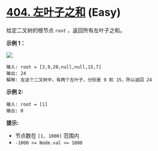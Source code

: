 # [404. 左叶子之和][link] (Easy)

[link]: https://leetcode.cn/problems/sum-of-left-leaves/

给定二叉树的根节点 `root` ，返回所有左叶子之和。

**示例 1：**

![](https://assets.leetcode.com/uploads/2021/04/08/leftsum-tree.jpg)

```
输入: root = [3,9,20,null,null,15,7]
输出: 24
解释: 在这个二叉树中，有两个左叶子，分别是 9 和 15，所以返回 24
```

**示例 2:**

```
输入: root = [1]
输出: 0
```

**提示:**

- 节点数在 `[1, 1000]` 范围内
- `-1000 <= Node.val <= 1000`
